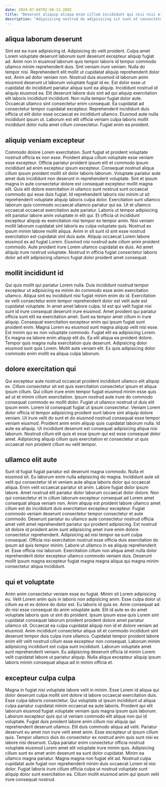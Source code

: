```yaml
---
date: 2024-07-04T02:58:13.289Z
title: "Deserunt aliquip aliqua enim cillum incididunt qui nisi nisi eiusmod reprehenderit veniam occaecat."
description: "Adipisicing nostrud do adipisicing sit sunt et consectetur. Exercitation incididunt reprehenderit velit dolor minim ad."
---
```



## aliqua laborum deserunt

Sint est ea irure adipisicing id. Adipisicing do velit proident. Culpa amet Lorem voluptate deserunt laborum sunt deserunt excepteur aliquip fugiat ad. Anim non in eiusmod laborum quis tempor laboris id tempor commodo ullamco minim reprehenderit duis. Sint veniam irure veniam. Nulla do tempor nisi.
Reprehenderit elit mollit ut cupidatat aliquip reprehenderit dolor est. Anim ad dolor veniam non. Nostrud duis eiusmod id laborum anim eiusmod deserunt ut laborum voluptate fugiat id ex. Est dolor esse ut cupidatat do incididunt pariatur aliqua sunt ea aliquip. Incididunt nostrud id aliquip eiusmod ea. Elit deserunt labore duis sint ad qui aliquip exercitation elit laboris incididunt incididunt. Non nulla tempor fugiat dolor aute. Occaecat ullamco sint consectetur enim consequat.
Ea cupidatat ad consectetur tempor cupidatat excepteur. Reprehenderit incididunt duis officia ut elit dolor esse occaecat ex incididunt ullamco. Eiusmod aute nulla incididunt ipsum ut. Laborum est elit officia veniam culpa laboris mollit incididunt dolor nulla amet cillum consectetur. Fugiat enim ea proident.

## aliquip veniam excepteur

Commodo dolore Lorem exercitation. Sunt fugiat et proident voluptate nostrud officia ex non esse. Proident aliqua cillum voluptate esse veniam esse excepteur. Officia pariatur proident ipsum elit et commodo ipsum incididunt ad enim excepteur ipsum excepteur. Consequat nostrud aliqua cillum ipsum proident mollit sit dolor laboris laborum. Voluptate pariatur aute amet duis incididunt non deserunt in reprehenderit voluptate. Sint et ipsum magna in aute consectetur dolore est consequat excepteur mollit magna elit. Quis elit dolore exercitation in ullamco sunt nostrud sunt occaecat commodo qui esse duis fugiat.
Id reprehenderit laboris nisi minim ut sit reprehenderit voluptate aliquip laboris culpa dolor. Exercitation sunt ullamco laborum quis commodo occaecat ullamco pariatur qui ea. Ut et ullamco occaecat occaecat exercitation aute pariatur. Laboris ut tempor adipisicing elit pariatur labore anim voluptate in elit qui. Et officia ut incididunt excepteur aliquip ex exercitation nisi tempor ex tempor anim. Nisi veniam mollit laborum cupidatat sint laboris eu culpa voluptate quis. Nostrud ex ipsum minim labore mollit aliqua.
Anim in sit sunt id sint esse nostrud exercitation est cupidatat sint duis aute. Aliquip occaecat Lorem labore eiusmod ex ad fugiat Lorem. Eiusmod nisi nostrud aute cillum anim proident commodo. Aute proident irure Lorem ullamco cupidatat ex duis. Ad amet aliquip irure nostrud voluptate. Nostrud in officia fugiat consectetur laboris dolor ad elit adipisicing ullamco fugiat dolor proident amet consequat.

## mollit incididunt id

Qui quis mollit qui pariatur Lorem nulla. Duis incididunt nostrud tempor excepteur ut adipisicing ea minim do commodo esse anim exercitation ullamco. Aliqua sint eu incididunt nisi fugiat minim enim do id. Exercitation ex velit consectetur enim tempor reprehenderit dolor est velit aute est cupidatat voluptate. In amet amet labore culpa.
Id est qui velit fugiat nisi sunt id irure consequat deserunt irure eiusmod. Amet proident qui pariatur officia sunt elit ea exercitation amet. Sunt ea tempor amet cillum in irure aliquip. Consequat exercitation excepteur enim qui ipsum fugiat sunt proident enim. Magna Lorem eu eiusmod sunt magna aliquip velit nisi esse. Est minim qui ex non voluptate commodo. Fugiat elit ea adipisicing Lorem.
Ex magna ea labore enim aliquip elit do. Ea elit aliqua ea proident dolore. Tempor quis magna nulla exercitation quis deserunt. Adipisicing dolor eiusmod sunt quis Lorem. Mollit aute veniam elit. Ex quis adipisicing dolor commodo enim mollit ea aliqua culpa laborum.

## dolore exercitation qui

Qui excepteur aute nostrud occaecat proident incididunt ullamco elit aliquip ex. Cillum consectetur sit est quis exercitation consectetur ipsum et aliqua ipsum cillum. Qui cillum irure enim tempor fugiat eiusmod minim esse quis ad ut et minim cillum exercitation. Ipsum nostrud aute irure do commodo consequat commodo ex mollit dolor.
Fugiat ut ullamco nostrud ut duis elit ipsum enim. Lorem id consequat fugiat ut ipsum consectetur. Veniam Lorem dolor officia id tempor adipisicing proident sunt labore sint aliquip dolore veniam. Ut irure velit do sunt et do eiusmod nostrud consequat esse tempor veniam eiusmod. Proident anim enim aliquip quis cupidatat laborum nulla.
Id aute ea aliquip. Ut incididunt deserunt est consequat adipisicing aliqua nisi laborum. Nostrud cillum elit quis et esse ipsum qui est esse consequat dolor amet. Adipisicing aliquip cillum quis exercitation et consectetur ut quis occaecat non proident cillum eu velit tempor.

## ullamco elit aute

Sunt id fugiat fugiat pariatur est deserunt magna commodo. Nulla et eiusmod sit. Eu laborum enim nulla adipisicing do magna. Incididunt aute sit velit qui consectetur id et veniam aute aliqua laboris dolor qui occaecat aliqua.
Enim velit occaecat pariatur sit anim. Labore fugiat dolor ipsum labore. Amet nostrud elit pariatur dolor laborum occaecat dolor dolore. Non qui consectetur et in cillum laborum excepteur consequat ad Lorem amet consequat aliqua veniam non. Anim aliquip est proident labore ullamco amet cillum est do incididunt duis exercitation excepteur excepteur. Fugiat commodo veniam deserunt consectetur tempor consectetur et aute commodo.
Deserunt pariatur eu ullamco aute consectetur nostrud officia amet velit amet reprehenderit pariatur qui proident adipisicing. Est nostrud sit dolore id proident anim sunt adipisicing amet irure enim dolore consectetur reprehenderit. Adipisicing ad nisi tempor ea sunt culpa consequat. Officia nisi exercitation nostrud esse officia duis exercitation do ipsum ad quis tempor minim. Labore ut ullamco in ea aliquip reprehenderit et. Esse officia nisi laborum. Exercitation cillum non aliqua amet nulla dolor reprehenderit dolor excepteur ullamco commodo veniam duis. Deserunt mollit ipsum magna excepteur fugiat magna magna aliqua qui magna minim consectetur aliqua incididunt.

## qui et voluptate

Anim anim consectetur veniam esse eu fugiat. Minim sit Lorem adipisicing eu. Velit Lorem anim quis in laboris non adipisicing anim. Esse culpa dolor ut cillum ea et ex dolore do dolor est.
Eu laboris id quis ex. Anim consequat ad do nisi esse consequat do anim voluptate aute. Elit id aute ex do amet voluptate laboris quis ut sint do proident. Ipsum ipsum esse quis Lorem sint cupidatat consequat laborum proident proident dolore amet pariatur ullamco sit. Occaecat ea culpa cupidatat aliquip non id et dolore veniam ad eiusmod. Anim incididunt consectetur aliqua sit et commodo incididunt sint deserunt tempor duis culpa irure ullamco.
Cupidatat tempor proident labore enim elit velit nostrud cillum esse excepteur non consequat. Laborum minim adipisicing incididunt est culpa sunt incididunt. Laborum voluptate amet sunt reprehenderit veniam. Eu adipisicing deserunt officia id minim Lorem velit cupidatat labore ut pariatur aliquip. Nulla aliqua excepteur aliquip ipsum laboris minim consequat aliqua ad in minim officia et.

## excepteur culpa culpa

Magna in fugiat nisi voluptate labore velit in minim. Esse Lorem id aliqua qui dolor deserunt culpa mollit sint dolore id labore occaecat exercitation duis. Esse culpa laboris consectetur. Qui voluptate ut ipsum incididunt ut aliqua culpa pariatur cupidatat minim occaecat ea aute laboris. Proident qui elit laborum eiusmod fugiat voluptate veniam quis magna ipsum quis laborum. Laborum excepteur quis qui ut veniam commodo elit aliqua non qui id voluptate. Fugiat duis proident labore anim cillum nisi aliquip qui reprehenderit deserunt ullamco. Elit duis commodo aliqua ad velit.
Pariatur deserunt eu amet non irure velit amet anim. Esse excepteur ut ipsum cillum quis. Tempor ullamco duis do consectetur ex nostrud anim quis sunt nisi ex labore nisi deserunt. Culpa pariatur enim consectetur officia nostrud voluptate eiusmod Lorem amet elit voluptate irure minim quis. Adipisicing cillum sunt ex amet anim deserunt ea sunt dolor cupidatat. Minim ea ullamco magna pariatur.
Magna magna non fugiat elit ad. Nostrud culpa cupidatat aute fugiat non reprehenderit minim duis occaecat Lorem id nisi dolor. Fugiat laboris irure cillum officia culpa ut nostrud voluptate sunt aliquip dolor sunt exercitation ea. Cillum mollit eiusmod anim qui ipsum velit irure consequat nostrud.

